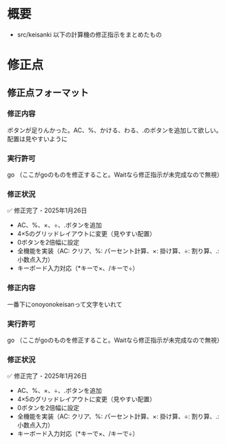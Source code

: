 # 概要
- src/keisanki 以下の計算機の修正指示をまとめたもの

# 修正点

## 修正点フォーマット
### 修正内容
ボタンが足りんかった。AC、%、かける、わる、.のボタンを追加して欲しい。配置は見やすいように
### 実行許可
go
（ここがgoのものを修正すること。Waitなら修正指示が未完成なので無視）
### 修正状況
✅ 修正完了 - 2025年1月26日
- AC、%、×、÷、.ボタンを追加
- 4×5のグリッドレイアウトに変更（見やすい配置）
- 0ボタンを2倍幅に設定
- 全機能を実装（AC: クリア、%: パーセント計算、×: 掛け算、÷: 割り算、.: 小数点入力）
- キーボード入力対応（*キーで×、/キーで÷）

### 修正内容
一番下にonoyonokeisanって文字をいれて
### 実行許可
go
（ここがgoのものを修正すること。Waitなら修正指示が未完成なので無視）
### 修正状況
✅ 修正完了 - 2025年1月26日
- AC、%、×、÷、.ボタンを追加
- 4×5のグリッドレイアウトに変更（見やすい配置）
- 0ボタンを2倍幅に設定
- 全機能を実装（AC: クリア、%: パーセント計算、×: 掛け算、÷: 割り算、.: 小数点入力）
- キーボード入力対応（*キーで×、/キーで÷）
